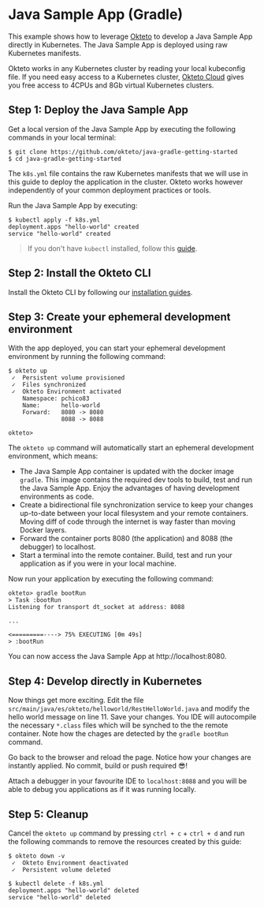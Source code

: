 # Java Sample App (Gradle)

This example shows how to leverage [Okteto](https://github.com/okteto/okteto) to develop a Java Sample App directly in Kubernetes. The Java Sample App is deployed using raw Kubernetes manifests.

Okteto works in any Kubernetes cluster by reading your local kubeconfig file. If you need easy access to a Kubernetes cluster, [Okteto Cloud](https://cloud.okteto.com) gives you free access to 4CPUs and 8Gb virtual Kubernetes clusters.

## Step 1: Deploy the Java Sample App

Get a local version of the Java Sample App by executing the following commands in your local terminal:

```console
$ git clone https://github.com/okteto/java-gradle-getting-started
$ cd java-gradle-getting-started
```

The `k8s.yml` file contains the raw Kubernetes manifests that we will use in this guide to deploy the application in the cluster. Okteto works however independently of your common deployment practices or tools.

Run the Java Sample App by executing:

```console
$ kubectl apply -f k8s.yml
deployment.apps "hello-world" created
service "hello-world" created
```

> If you don't have `kubectl` installed, follow this [guide](https://kubernetes.io/docs/tasks/tools/install-kubectl/).

## Step 2: Install the Okteto CLI

Install the Okteto CLI by following our [installation guides](https://github.com/okteto/okteto/blob/master/docs/installation.md).

## Step 3: Create your ephemeral development environment

With the app deployed, you can start your ephemeral development environment by running the following command:

```console
$ okteto up
 ✓  Persistent volume provisioned
 ✓  Files synchronized
 ✓  Okteto Environment activated
    Namespace: pchico83
    Name:      hello-world
    Forward:   8080 -> 8080
               8088 -> 8088

okteto>
```

The `okteto up` command will automatically start an ephemeral development environment, which means:

- The Java Sample App container is updated with the docker image `gradle`. This image contains the required dev tools to build, test and run the Java Sample App. Enjoy the advantages of having development environments as code.
- Create a bidirectional file synchronization service to keep your changes up-to-date between your local filesystem and your remote containers. Moving diff of code through the internet is way faster than moving Docker layers.
- Forward the container ports 8080 (the application) and 8088 (the debugger) to localhost.
- Start a terminal into the remote container. Build, test and run your application as if you were in your local machine.

Now run your application by executing the following command:

```console
okteto> gradle bootRun
> Task :bootRun
Listening for transport dt_socket at address: 8088

...

<=========----> 75% EXECUTING [0m 49s]
> :bootRun
```

You can now access the Java Sample App at http://localhost:8080.

## Step 4: Develop directly in Kubernetes

Now things get more exciting. Edit the file `src/main/java/es/okteto/helloworld/RestHelloWorld.java` and modify the hello world message on line 11. Save your changes. You IDE will autocompile the necessary `*.class` files which will be synched to the the remote container. Note how the chages are detected by the `gradle bootRun` command.

Go back to the browser and reload the page. Notice how your changes are instantly applied. No commit, build or push required 😎! 

Attach a debugger in your favourite IDE to `localhost:8088`  and you will be able to debug you applications as if it was running locally.

## Step 5: Cleanup

Cancel the `okteto up` command by pressing `ctrl + c` + `ctrl + d` and run the following commands to remove the resources created by this guide: 

```console
$ okteto down -v
 ✓  Okteto Environment deactivated
 ✓  Persistent volume deleted
```

```console
$ kubectl delete -f k8s.yml
deployment.apps "hello-world" deleted
service "hello-world" deleted
```
